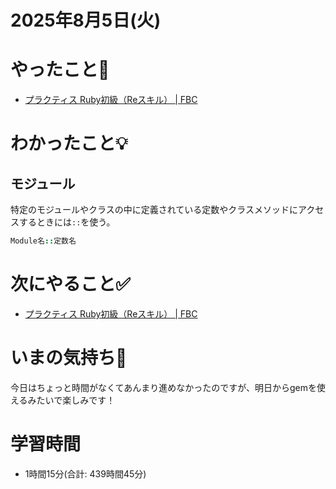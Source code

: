 # 2025年8月5日(火)

# やったこと📝

- [プラクティス Ruby初級（Reスキル） \| FBC](https://bootcamp.fjord.jp/practices/312)

# わかったこと💡

## モジュール
特定のモジュールやクラスの中に定義されている定数やクラスメソッドにアクセスするときには`::`を使う。
```ruby
Module名::定数名
```

# 次にやること✅

- [プラクティス Ruby初級（Reスキル） \| FBC](https://bootcamp.fjord.jp/practices/312)

# いまの気持ち🫶

今日はちょっと時間がなくてあんまり進めなかったのですが、明日からgemを使えるみたいで楽しみです！

# 学習時間

- 1時間15分(合計: 439時間45分)
